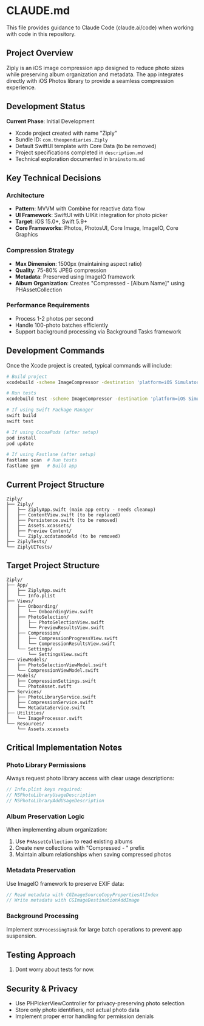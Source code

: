 # CLAUDE.md

This file provides guidance to Claude Code (claude.ai/code) when working with code in this repository.

## Project Overview

Ziply is an iOS image compression app designed to reduce photo sizes while preserving album organization and metadata. The app integrates directly with iOS Photos library to provide a seamless compression experience.

## Development Status

**Current Phase**: Initial Development
- Xcode project created with name "Ziply"
- Bundle ID: `com.theopendiaries.Ziply`
- Default SwiftUI template with Core Data (to be removed)
- Project specifications completed in `description.md`
- Technical exploration documented in `brainstorm.md`

## Key Technical Decisions

### Architecture
- **Pattern**: MVVM with Combine for reactive data flow
- **UI Framework**: SwiftUI with UIKit integration for photo picker
- **Target**: iOS 15.0+, Swift 5.9+
- **Core Frameworks**: Photos, PhotosUI, Core Image, ImageIO, Core Graphics

### Compression Strategy
- **Max Dimension**: 1500px (maintaining aspect ratio)
- **Quality**: 75-80% JPEG compression
- **Metadata**: Preserved using ImageIO framework
- **Album Organization**: Creates "Compressed - [Album Name]" using PHAssetCollection

### Performance Requirements
- Process 1-2 photos per second
- Handle 100-photo batches efficiently
- Support background processing via Background Tasks framework

## Development Commands

Once the Xcode project is created, typical commands will include:

```bash
# Build project
xcodebuild -scheme ImageCompressor -destination 'platform=iOS Simulator,name=iPhone 16'

# Run tests
xcodebuild test -scheme ImageCompressor -destination 'platform=iOS Simulator,name=iPhone 16'

# If using Swift Package Manager
swift build
swift test

# If using CocoaPods (after setup)
pod install
pod update

# If using Fastlane (after setup)
fastlane scan  # Run tests
fastlane gym   # Build app
```

## Current Project Structure

```
Ziply/
├── Ziply/
│   ├── ZiplyApp.swift (main app entry - needs cleanup)
│   ├── ContentView.swift (to be replaced)
│   ├── Persistence.swift (to be removed)
│   ├── Assets.xcassets/
│   ├── Preview Content/
│   └── Ziply.xcdatamodeld (to be removed)
├── ZiplyTests/
└── ZiplyUITests/
```

## Target Project Structure

```
Ziply/
├── App/
│   ├── ZiplyApp.swift
│   └── Info.plist
├── Views/
│   ├── Onboarding/
│   │   └── OnboardingView.swift
│   ├── PhotoSelection/
│   │   ├── PhotoSelectionView.swift
│   │   └── PreviewResultsView.swift
│   ├── Compression/
│   │   ├── CompressionProgressView.swift
│   │   └── CompressionResultsView.swift
│   └── Settings/
│       └── SettingsView.swift
├── ViewModels/
│   ├── PhotoSelectionViewModel.swift
│   └── CompressionViewModel.swift
├── Models/
│   ├── CompressionSettings.swift
│   └── PhotoAsset.swift
├── Services/
│   ├── PhotoLibraryService.swift
│   ├── CompressionService.swift
│   └── MetadataService.swift
├── Utilities/
│   └── ImageProcessor.swift
└── Resources/
    └── Assets.xcassets
```

## Critical Implementation Notes

### Photo Library Permissions
Always request photo library access with clear usage descriptions:
```swift
// Info.plist keys required:
// NSPhotoLibraryUsageDescription
// NSPhotoLibraryAddUsageDescription
```

### Album Preservation Logic
When implementing album organization:
1. Use `PHAssetCollection` to read existing albums
2. Create new collections with "Compressed - " prefix
3. Maintain album relationships when saving compressed photos

### Metadata Preservation
Use ImageIO framework to preserve EXIF data:
```swift
// Read metadata with CGImageSourceCopyPropertiesAtIndex
// Write metadata with CGImageDestinationAddImage
```

### Background Processing
Implement `BGProcessingTask` for large batch operations to prevent app suspension.

## Testing Approach

1. Dont worry about tests for now. 

## Security & Privacy
- Use PHPickerViewController for privacy-preserving photo selection
- Store only photo identifiers, not actual photo data
- Implement proper error handling for permission denials
